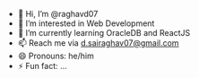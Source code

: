 - 👋 Hi, I’m @raghavd07
- 👀 I’m interested in Web Development
- 🌱 I’m currently learning OracleDB and ReactJS
- 📫 Reach me via d.sairaghav07@gmail.com
- 😄 Pronouns: he/him
- ⚡ Fun fact: ...

<!---
raghavd07/raghavd07 is a ✨ special ✨ repository because its `README.md` (this file) appears on your GitHub profile.
You can click the Preview link to take a look at your changes.
--->
